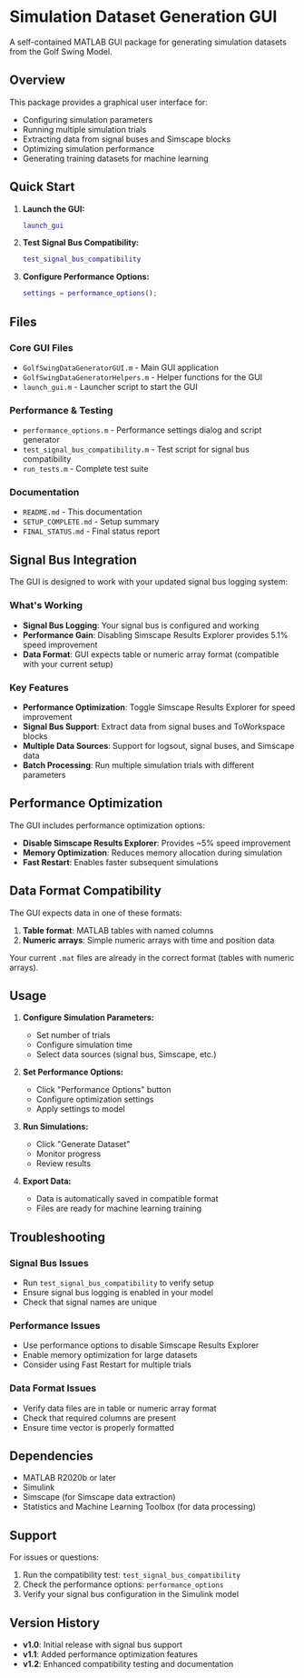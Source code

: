 # Simulation Dataset Generation GUI

A self-contained MATLAB GUI package for generating simulation datasets from the Golf Swing Model.

## Overview

This package provides a graphical user interface for:
- Configuring simulation parameters
- Running multiple simulation trials
- Extracting data from signal buses and Simscape blocks
- Optimizing simulation performance
- Generating training datasets for machine learning

## Quick Start

1. **Launch the GUI:**
   ```matlab
   launch_gui
   ```

2. **Test Signal Bus Compatibility:**
   ```matlab
   test_signal_bus_compatibility
   ```

3. **Configure Performance Options:**
   ```matlab
   settings = performance_options();
   ```

## Files

### Core GUI Files
- `GolfSwingDataGeneratorGUI.m` - Main GUI application
- `GolfSwingDataGeneratorHelpers.m` - Helper functions for the GUI
- `launch_gui.m` - Launcher script to start the GUI

### Performance & Testing
- `performance_options.m` - Performance settings dialog and script generator
- `test_signal_bus_compatibility.m` - Test script for signal bus compatibility
- `run_tests.m` - Complete test suite

### Documentation
- `README.md` - This documentation
- `SETUP_COMPLETE.md` - Setup summary
- `FINAL_STATUS.md` - Final status report

## Signal Bus Integration

The GUI is designed to work with your updated signal bus logging system:

### What's Working
- **Signal Bus Logging**: Your signal bus is configured and working
- **Performance Gain**: Disabling Simscape Results Explorer provides 5.1% speed improvement
- **Data Format**: GUI expects table or numeric array format (compatible with your current setup)

### Key Features
- **Performance Optimization**: Toggle Simscape Results Explorer for speed improvement
- **Signal Bus Support**: Extract data from signal buses and ToWorkspace blocks
- **Multiple Data Sources**: Support for logsout, signal buses, and Simscape data
- **Batch Processing**: Run multiple simulation trials with different parameters

## Performance Optimization

The GUI includes performance optimization options:

- **Disable Simscape Results Explorer**: Provides ~5% speed improvement
- **Memory Optimization**: Reduces memory allocation during simulation
- **Fast Restart**: Enables faster subsequent simulations

## Data Format Compatibility

The GUI expects data in one of these formats:
1. **Table format**: MATLAB tables with named columns
2. **Numeric arrays**: Simple numeric arrays with time and position data

Your current `.mat` files are already in the correct format (tables with numeric arrays).

## Usage

1. **Configure Simulation Parameters:**
   - Set number of trials
   - Configure simulation time
   - Select data sources (signal bus, Simscape, etc.)

2. **Set Performance Options:**
   - Click "Performance Options" button
   - Configure optimization settings
   - Apply settings to model

3. **Run Simulations:**
   - Click "Generate Dataset"
   - Monitor progress
   - Review results

4. **Export Data:**
   - Data is automatically saved in compatible format
   - Files are ready for machine learning training

## Troubleshooting

### Signal Bus Issues
- Run `test_signal_bus_compatibility` to verify setup
- Ensure signal bus logging is enabled in your model
- Check that signal names are unique

### Performance Issues
- Use performance options to disable Simscape Results Explorer
- Enable memory optimization for large datasets
- Consider using Fast Restart for multiple trials

### Data Format Issues
- Verify data files are in table or numeric array format
- Check that required columns are present
- Ensure time vector is properly formatted

## Dependencies

- MATLAB R2020b or later
- Simulink
- Simscape (for Simscape data extraction)
- Statistics and Machine Learning Toolbox (for data processing)

## Support

For issues or questions:
1. Run the compatibility test: `test_signal_bus_compatibility`
2. Check the performance options: `performance_options`
3. Verify your signal bus configuration in the Simulink model

## Version History

- **v1.0**: Initial release with signal bus support
- **v1.1**: Added performance optimization features
- **v1.2**: Enhanced compatibility testing and documentation